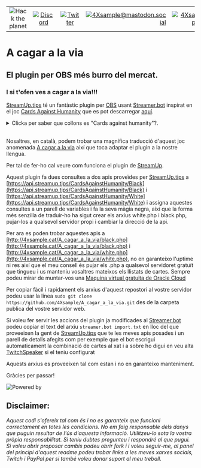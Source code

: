 
|               |               |               |               |               |               |
|:-------------:|:-------------:|:-------------:|-------------:|-------------:|-------------:|
| ![Hack the planet](https://img.shields.io/badge/Hack-The%20Planet-orange) | [![Discord](https://img.shields.io/discord/667340023829626920?logo=discord)](https://discord.gg/ahVq54p) | [![Twitter](https://img.shields.io/twitter/follow/4xsample?style=social&logo=twitter)](https://twitter.com/4xsample/follow?screen_name=shields_io) | [![4Xsample@mastodon.social](https://img.shields.io/badge/Mastodon-@4Xsample-blueviolet?style=for-the-badge&logo=mastodon)](https://mastodon.social/@4Xsample) | [![4Xsample](https://img.shields.io/badge/Twitch-4Xsample-6441A4?style=for-the-badge&logo=twitch)](https://twitch.tv/4Xsample) | [![PayPal](https://img.shields.io/badge/PayPal-00457C?style=for-the-badge&logo=paypal&logoColor=white)](https://www.paypal.com/donate/?hosted_button_id=EFVMSRHVBNJP4) |


# A cagar a la via
## El plugin per OBS més burro del mercat.
###  I si t'ofen ves a cagar a la via!!!

[StreamUp.tips](https://streamup.tips/) té un fantàstic plugin per [OBS](https://obsproject.com) usant [Streamer.bot](https://streamer.bot) inspirat en el joc [Cards Against Humanity](https://www.cardsagainsthumanity.com) que es pot descarregar [aquí](https://streamup.tips/product/cards-against-humanity).
<details>
    <summary>Clicka per saber que collons es "Cards against humanity"?.</summary>
    <em> El joc de cards against humanity és una manera de demostrar la teva creativitat i el teu sentit de l’humor negre. El joc consisteix a combinar targetes amb frases absurdes, ofensives o políticament incorrectes per crear situacions hilarants o escandaloses. Per exemple:


    Targeta negra: Què és el que mai falla per animar una festa?
    Targeta blanca: Una orgia sorpresa.

    Targeta negra: Què vaig aprendre en el meu viatge a Espanya?
    Targeta blanca: Puta espanya.

    Targeta negra: Què és el que més em fa falta en la vida?
    Targeta blanca: Un abraçada del Dalai Lama.
</em>
    El joc no té cap objectiu més que passar una bona estona i riure’s de tot. No hi ha guanyadors ni perdedors, només gent horrible.😈 

  </details>
</br>

Nosaltres, en català, podem trobar una magnífica traducció d'aquest joc anomenada [A cagar a la via](https://acagar.cat) així que toca adaptar el plugin a la nostre llengua.

Per tal de fer-ho cal veure com funciona el plugin de [StreamUp](https://streamup.tips/).

Aquest plugin fa dues consultes a dos apis proveïdes per [StreamUp.tips](https://streamup.tips/) a [https://api.streamup.tips/CardsAgainstHumanity/Black](https://api.streamup.tips/CardsAgainstHumanity/Black) i [https://api.streamup.tips/CardsAgainstHumanity/White](https://api.streamup.tips/CardsAgainstHumanity/White) i assigna aquestes consultes a un parell de variables i fa la seva màgia negra, així que la forma més senzilla de traduir-ho ha sigut crear els arxius white.php i black.php, pujar-los a qualsevol servidor propi i cambiar la direcció de la api.

Per ara es poden trobar aquestes apis a [http://4xsample.cat/A_cagar_a_la_via/black.php](http://4xsample.cat/A_cagar_a_la_via/black.php) i [http://4xsample.cat/A_cagar_a_la_via/white.php](http://4xsample.cat/A_cagar_a_la_via/white.php), no en garanteixo l'uptime ni res així que el meu consell és pujar els .php a qualsevol servidoret gratuït que tingueu i us manteniu vosaltres mateixos els llistats de cartes. Sempre podeu mirar de muntar-vos una [Maquina virtual gratuita de Oracle Cloud](https://github.com/4Xsample/Servidor-gratis-Oracle-Cloud)

Per copiar fàcil i rapidament els arxius d'aquest repostori al vostre servidor podeu usar la linea `sudo git clone https://github.com/4Xsample/A_cagar_a_la_via.git` des de la carpeta publica del vostre servidor web.

Si voleu fer servir les accions del plugin ja modificades al [Streamer.bot](https://streamer.bot) podeu copiar el text del arxiu `streamer.bot import.txt` en lloc del que proveeixen la gent de [StreamUp.tips](https://streamup.tips/) que te les meves apis posades i un parell de detalls afegits com per exemple que el bot escrigui automaticament la combinació de cartes al xat i a sobre ho digui en veu alta [TwitchSpeaker](https://streamer.bot) si el teniu configurat

Aquests arxius es proveeixen tal com estan i no en garanteixo manteniment.

Gràcies per passar!

![Powered by](http://4xsample.cat/A_cagar_a_la_via/StreamUP_Panel.png)

## Disclaimer: 
*Aquest codi s'ofereix tal com és i no es garanteix que funcioni correctament en totes les condicions. No em faig responsable dels danys que puguin resultar de l'ús d'aquesta informació. Utilitzeu-lo sota la vostra pròpia responsabilitat. Si teniu dubtes pregunteu i respondré al que pugui. Si voleu obrir proposar cambis podeu obrir fork i i voleu seguir-me, al panel del principi d'aquest readme podeu trobar links a les meves xarxes socials, Twitch i PayPal per si també voleu donar suport al meu treball.*
